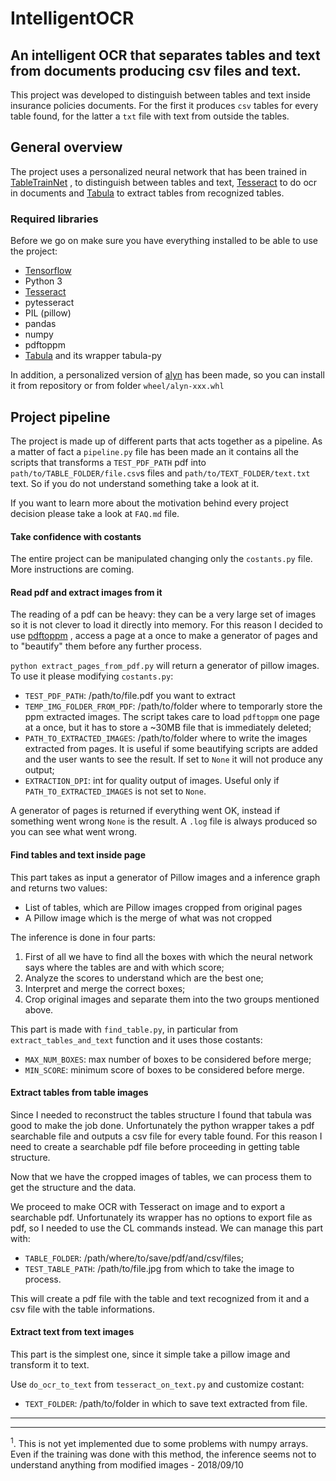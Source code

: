 # IntelligentOCR
## An intelligent OCR that separates tables and text from documents producing csv files and text.
This project was developed to distinguish between tables and text inside insurance policies documents. For the first it produces `csv` tables for every table found, for the latter a `txt` file with text from outside the tables.

## General overview
The project uses a personalized neural network that has been trained in
[TableTrainNet](https://github.com/mawanda-jun/TableTrainNet)
, to distinguish between tables and text,
[Tesseract](https://github.com/tesseract-ocr/tesseract)
to do ocr in documents and 
[Tabula](https://github.com/tabulapdf/tabula-java)
to extract tables from recognized tables.


### Required libraries
Before we go on make sure you have everything installed to be able to use the project:
* [Tensorflow](https://www.tensorflow.org/)
* Python 3
* [Tesseract](https://github.com/tesseract-ocr/tesseract)
* pytesseract
* PIL (pillow)
* pandas
* numpy
* pdftoppm
* [Tabula](https://github.com/tabulapdf/tabula-java) and its wrapper tabula-py

In addition, a personalized version of
[alyn](https://github.com/mawanda-jun/Alyn)
has been made, so you can install it from repository or from folder `wheel/alyn-xxx.whl`

## Project pipeline
The project is made up of different parts that acts together as a pipeline. As a matter of fact a `pipeline.py` file has been made an it contains all the scripts that transforms a `TEST_PDF_PATH` pdf into `path/to/TABLE_FOLDER/file.csv`s  files and `path/to/TEXT_FOLDER/text.txt` text. So if you do not understand something take a look at it.

If you want to learn more about the motivation behind every project decision please take a look at `FAQ.md`
file.

#### Take confidence with costants
The entire project can be manipulated changing only the `costants.py` file. More instructions are coming.

#### Read pdf and extract images from it
The reading of a pdf can be heavy: they can be a very large set of images so it is not clever to load it directly into memory. For this reason I decided to use 
[pdftoppm](https://www.xpdfreader.com/pdftoppm-man.html)
, access a page at a once to make a generator of pages and to "beautify" them before any further process.

`python extract_pages_from_pdf.py` will return a generator of pillow images.
To use it please modifying `costants.py`:
* `TEST_PDF_PATH`: /path/to/file.pdf you want to extract
* `TEMP_IMG_FOLDER_FROM_PDF`: /path/to/folder where to temporarly store the ppm extracted images. The script takes care to load `pdftoppm` one page at a once, but it has to store a ~30MB file that is immediately deleted;
* `PATH_TO_EXTRACTED_IMAGES`: /path/to/folder where to write the images extracted from pages. It is useful if some beautifying scripts are added and the user wants to see the result. If set to `None` it will not produce any output;
* `EXTRACTION_DPI`: int for quality output of images. Useful only if `PATH_TO_EXTRACTED_IMAGES` is not set to `None`.

A generator of pages is returned if everything went OK, instead if something went wrong `None`
is the result. A `.log` file is always produced so you can see what went wrong.

#### Find tables and text inside page
This part takes as input a generator of Pillow images and a inference graph and returns two values:
* List of tables, which are Pillow images cropped from original pages
* A Pillow image which is the merge of what was not cropped

The inference is done in four parts:
1. First of all we have to find all the boxes with which the neural network says where the tables are and with which score;
2. Analyze the scores to understand which are the best one;
3. Interpret and merge the correct boxes;
4. Crop original images and separate them into the two groups mentioned above.

This part is made with `find_table.py`, in particular from `extract_tables_and_text` function
and it uses those costants:
* `MAX_NUM_BOXES`: max number of boxes to be considered before merge;
* `MIN_SCORE`: minimum score of boxes to be considered before merge.

#### Extract tables from table images
Since I needed to reconstruct the tables structure I found that tabula was good to make the job done.
Unfortunately the python wrapper takes a pdf searchable file and outputs a csv file for every table found.
For this reason I need to create a searchable pdf file before proceeding in getting table structure.

Now that we have the cropped images of tables, we can process them to get the structure and the data.

We proceed to make OCR with Tesseract on image and to export a searchable pdf. Unfortunately
its wrapper has no options to export file as pdf, so I needed to use the CL commands instead.
We can manage this part with:
* `TABLE_FOLDER`: /path/where/to/save/pdf/and/csv/files;
* `TEST_TABLE_PATH`: /path/to/file.jpg from which to take the image to process.

This will create a pdf file with the table and text recognized from it and a csv file with
the table informations.

#### Extract text from text images
This part is the simplest one, since it simple take a pillow image and transform it to text.

Use `do_ocr_to_text` from `tesseract_on_text.py` and customize costant:
* `TEXT_FOLDER`: /path/to/folder in which to save text extracted from file.




---
---
<sup>1</sup>. This is not yet implemented due to some problems with numpy arrays. Even if the training was done
with this method, the inference seems not to understand anything from modified images - 2018/09/10
 